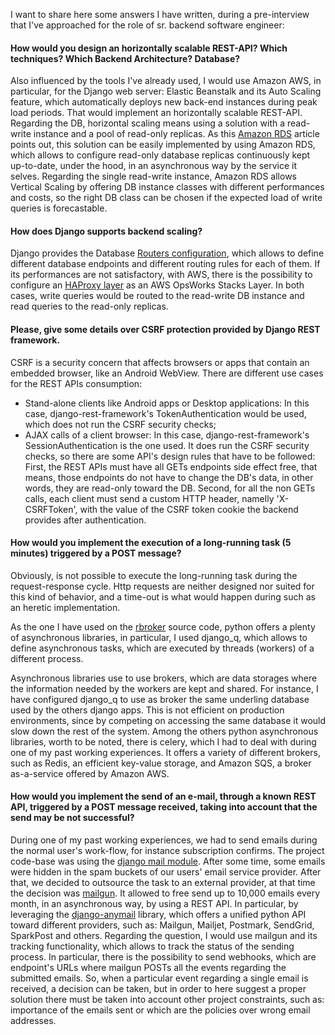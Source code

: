 <!--
.. title:  Sr. backend software engineer - <br> interview questions:
.. slug: pre-interview-questions
.. date: 2017-10-10 09:05:10 UTC+02:00
.. tags: Amazon AWS, django, Interview, REST API, DRF, Mailgun
.. category: REST API
.. link: 
.. description: 
.. type: text
-->


I want to share here some answers I have written, during a pre-interview that I've approached for the role of sr. backend software engineer:

#### How would you design an horizontally scalable REST-API? Which techniques? Which Backend Architecture? Database?
Also influenced by the tools I've already used, I would use Amazon AWS, in particular, for the Django web server: Elastic Beanstalk and its Auto Scaling feature, which automatically deploys new back-end instances during peak load periods. That would implement an horizontally scalable REST-API.
Regarding the DB, horizontal scaling means using a solution with a read-write instance and a pool of read-only replicas. As this [Amazon RDS] article points out, this solution can be easily implemented by using Amazon RDS, which allows to configure read-only database replicas continuously kept up-to-date, under the hood, in an asynchronous way by the service it selves. Regarding the single read-write instance, Amazon RDS allows Vertical Scaling by offering DB instance classes with different performances and costs, so the right DB class can be chosen if the expected load of write queries is forecastable. 

#### How does Django supports backend scaling?
Django provides the Database [Routers configuration], which allows to define different database endpoints and different routing rules for each of them. If its performances are not satisfactory, with AWS, there is the possibility to configure an [HAProxy layer] as an AWS OpsWorks Stacks Layer. In both cases, write queries would be routed to the read-write DB instance and read queries to the read-only replicas.


#### Please, give some details over CSRF protection provided by Django REST framework.  
CSRF is a security concern that affects browsers or apps that contain an embedded browser, like an Android WebView.
There are different use cases for the REST APIs consumption:

- Stand-alone clients like Android apps or Desktop applications:
In this case, django-rest-framework's TokenAuthentication would be used, which does not run the CSRF security checks;
- AJAX calls of a client browser:
In this case, django-rest-framework's SessionAuthentication is the one used. It does run the CSRF security checks, so there are some API's design rules that have to be followed:
First, the REST APIs must have all GETs endpoints side effect free, that means, those endpoints do not have to change the DB's data, in other words, they are read-only toward the DB.
Second, for all the non GETs calls, each client must send a custom HTTP header, namelly 'X-CSRFToken', with the value of the CSRF token cookie the backend provides after authentication.


#### How would you implement the execution of a long-running task (5 minutes) triggered by a POST message?
Obviously, is not possible to execute the long-running task during the request-response cycle. Http requests are neither designed nor suited for this kind of behavior, and a time-out is what would happen during such as an heretic implementation.

As the one I have used on the [rbroker] source code, python offers a plenty of asynchronous libraries, in particular, I used django_q, which allows to define asynchronous tasks, which are executed by threads (workers) of a different process. 

Asynchronous libraries use to use brokers, which are data storages where the information needed by the workers are kept and shared.
For instance, I have configured django_q to use as broker the same underling database used by the others django apps. This is not efficient on production environments, since by competing on accessing the same database it would slow down the rest of the system.
Among the others python asynchronous libraries, worth to be noted, there is celery, which I had to deal with during one of my past working experiences. It offers a variety of different brokers, such as Redis, an efficient key-value storage, and Amazon SQS, a broker as-a-service offered by Amazon AWS. 

#### How would you implement the send of an e-mail, through a known REST API, triggered by a POST message received, taking into account that the send may be not successful?

During one of my past working experiences, we had to send emails during the normal user's work-flow, for instance subscription confirms. The project code-base was using the [django mail module]. After some time, some emails were hidden in the spam buckets of our users' email service provider. After that, we decided to outsource the task to an external provider, at that time the decision was [mailgun]. It allowed to free send up to 10,000 emails every month, in an asynchronous way, by using a REST API. In particular, by leveraging the [django-anymail] library, which offers a unified python API toward different providers, such as: Mailgun, Mailjet, Postmark, SendGrid, SparkPost and others.
Regarding the question, I would use mailgun and its tracking functionality, which allows to track the status of the sending process. In particular, there is the possibility to send webhooks, which are endpoint's URLs where mailgun POSTs all the events regarding the submitted emails.
So, when a particular event regarding a single email is received, a decision can be taken, but in order to here suggest a proper solution 
 there must be taken into account other project constraints, such as: importance of the emails sent or which are the policies over wrong email addresses.



[Amazon RDS]:				https://aws.amazon.com/blogs/database/scaling-your-amazon-rds-instance-vertically-and-horizontally/
[Routers configuration]:	https://docs.djangoproject.com/en/1.11/topics/db/multi-db/#an-example
[HAProxy layer]:			http://docs.aws.amazon.com/opsworks/latest/userguide/layers-haproxy.html
[rbroker]:					https://github.com/eracle/rbroker
[django mail module]:		https://docs.djangoproject.com/en/1.11/topics/email/
[mailgun]:					https://www.mailgun.com/
[django-anymail]:			https://github.com/anymail/django-anymail
[tracking functionalities]:	http://mailgun-documentation.readthedocs.io/en/latest/quickstart-events.html

